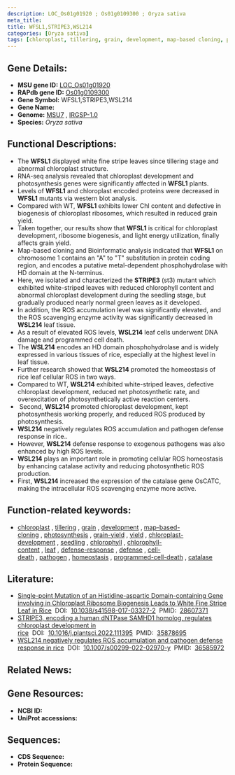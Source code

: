 ```yaml
---
description: LOC_Os01g01920 ; Os01g0109300 ; Oryza sativa
meta_title:
title: WFSL1,STRIPE3,WSL214
categories: [Oryza sativa]
tags: [chloroplast, tillering, grain, development, map-based cloning, photosynthesis, grain yield, yield, chloroplast development, seedling, chlorophyll, chlorophyll content, leaf, defense response, defense, cell death, pathogen, homeostasis, programmed cell death, catalase]
---
```


## Gene Details:
- **MSU gene ID:** [LOC_Os01g01920](http://rice.uga.edu/cgi-bin/ORF_infopage.cgi?orf=LOC_Os01g01920)  
- **RAPdb gene ID:** [Os01g0109300](https://rapdb.dna.affrc.go.jp/locus/?name=Os01g0109300)  
- **Gene Symbol:** WFSL1,STRIPE3,WSL214
- **Gene Name:**
- **Genome:**  [MSU7](http://rice.uga.edu/)&nbsp;,&nbsp;[IRGSP-1.0](https://rapdb.dna.affrc.go.jp/download/irgsp1.html)
- **Species:** *Oryza sativa*

## Functional Descriptions:
   - The **WFSL1** displayed white fine stripe leaves since tillering stage and abnormal chloroplast structure.
   - RNA-seq analysis revealed that chloroplast development and photosynthesis genes were significantly affected in **WFSL1** plants.
   - Levels of **WFSL1** and chloroplast encoded proteins were decreased in **WFSL1** mutants via western blot analysis.
   - Compared with WT, **WFSL1** exhibits lower Chl content and defective in biogenesis of chloroplast ribosomes, which resulted in reduced grain yield.
   - Taken together, our results show that **WFSL1** is critical for chloroplast development, ribosome biogenesis, and light energy utilization, finally affects grain yield.
   - Map-based cloning and Bioinformatic analysis indicated that **WFSL1** on chromosome 1 contains an &quot;A&quot; to &quot;T&quot; substitution in protein coding region, and encodes a putative metal-dependent phosphohydrolase with HD domain at the N-terminus.
   - Here, we isolated and characterized the **STRIPE3** (st3) mutant which exhibited white-striped leaves with reduced chlorophyll content and abnormal chloroplast development during the seedling stage, but gradually produced nearly normal green leaves as it developed.
   - In addition, the ROS accumulation level was significantly elevated, and the ROS scavenging enzyme activity was significantly decreased in **WSL214** leaf tissue.
   - As a result of elevated ROS levels, **WSL214** leaf cells underwent DNA damage and programmed cell death.
   - The **WSL214** encodes an HD domain phosphohydrolase and is widely expressed in various tissues of rice, especially at the highest level in leaf tissue.
   - Further research showed that **WSL214** promoted the homeostasis of rice leaf cellular ROS in two ways.
   - Compared to WT, **WSL214** exhibited white-striped leaves, defective chloroplast development, reduced net photosynthetic rate, and overexcitation of photosynthetically active reaction centers.
   -  Second, **WSL214** promoted chloroplast development, kept photosynthesis working properly, and reduced ROS produced by photosynthesis.
   - **WSL214** negatively regulates ROS accumulation and pathogen defense response in rice..
   - However, **WSL214** defense response to exogenous pathogens was also enhanced by high ROS levels.
   - **WSL214** plays an important role in promoting cellular ROS homeostasis by enhancing catalase activity and reducing photosynthetic ROS production.
   - First, **WSL214** increased the expression of the catalase gene OsCATC, making the intracellular ROS scavenging enzyme more active.

## Function-related keywords:
   - [chloroplast](/tags/chloroplast/)&nbsp;,&nbsp;[tillering](/tags/tillering/)&nbsp;,&nbsp;[grain](/tags/grain/)&nbsp;,&nbsp;[development](/tags/development/)&nbsp;,&nbsp;[map-based-cloning](/tags/map-based-cloning/)&nbsp;,&nbsp;[photosynthesis](/tags/photosynthesis/)&nbsp;,&nbsp;[grain-yield](/tags/grain-yield/)&nbsp;,&nbsp;[yield](/tags/yield/)&nbsp;,&nbsp;[chloroplast-development](/tags/chloroplast-development/)&nbsp;,&nbsp;[seedling](/tags/seedling/)&nbsp;,&nbsp;[chlorophyll](/tags/chlorophyll/)&nbsp;,&nbsp;[chlorophyll-content](/tags/chlorophyll-content/)&nbsp;,&nbsp;[leaf](/tags/leaf/)&nbsp;,&nbsp;[defense-response](/tags/defense-response/)&nbsp;,&nbsp;[defense](/tags/defense/)&nbsp;,&nbsp;[cell-death](/tags/cell-death/)&nbsp;,&nbsp;[pathogen](/tags/pathogen/)&nbsp;,&nbsp;[homeostasis](/tags/homeostasis/)&nbsp;,&nbsp;[programmed-cell-death](/tags/programmed-cell-death/)&nbsp;,&nbsp;[catalase](/tags/catalase/)

## Literature:
   - [Single-point Mutation of an Histidine-aspartic Domain-containing Gene involving in Chloroplast Ribosome Biogenesis Leads to White Fine Stripe Leaf in Rice](https://www.doi.org/10.1038/s41598-017-03327-2)&nbsp;&nbsp;DOI:&nbsp;&nbsp;[10.1038/s41598-017-03327-2](https://www.doi.org/10.1038/s41598-017-03327-2)&nbsp;&nbsp;PMID:&nbsp;&nbsp;[28607371](https://pubmed.ncbi.nlm.nih.gov/28607371/)
   - [STRIPE3, encoding a human dNTPase SAMHD1 homolog, regulates chloroplast development in rice](https://www.doi.org/10.1016/j.plantsci.2022.111395)&nbsp;&nbsp;DOI:&nbsp;&nbsp;[10.1016/j.plantsci.2022.111395](https://www.doi.org/10.1016/j.plantsci.2022.111395)&nbsp;&nbsp;PMID:&nbsp;&nbsp;[35878695](https://pubmed.ncbi.nlm.nih.gov/35878695/)
   - [WSL214 negatively regulates ROS accumulation and pathogen defense response in rice](https://www.doi.org/10.1007/s00299-022-02970-y)&nbsp;&nbsp;DOI:&nbsp;&nbsp;[10.1007/s00299-022-02970-y](https://www.doi.org/10.1007/s00299-022-02970-y)&nbsp;&nbsp;PMID:&nbsp;&nbsp;[36585972](https://pubmed.ncbi.nlm.nih.gov/36585972/)

## Related News:

## Gene Resources:
- **NCBI ID:**  []()
- **UniProt accessions:** [](https://www.uniprot.org/uniprotkb//entry)

## Sequences:
- **CDS Sequence:**
- **Protein Sequence:**
